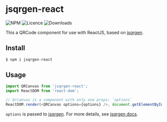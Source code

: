 jsqrgen-react
===

![NPM](https://img.shields.io/npm/v/jsqrgen-react.svg)
![Licence](https://img.shields.io/npm/l/jsqrgen-react.svg)
![Downloads](https://img.shields.io/npm/dt/jsqrgen-react.svg)

This a QRCode component for use with ReactJS, based on [jsqrgen](https://github.com/gera2ld/jsqrgen).

Install
---

``` sh
$ npm i jsqrgen-react
```

Usage
---

``` javascript
import QRCanvas from 'jsqrgen-react';
import ReactDOM from 'react-dom';

// Qrcanvas is a component with only one props: `options`
ReactDOM.render(<QRCanvas options={options} />, document.getElementById('app'));
```

`options` is passed to [jsqrgen](https://github.com/gera2ld/jsqrgen).
For more details, see [jsqrgen docs](https://github.com/gera2ld/jsqrgen/wiki).